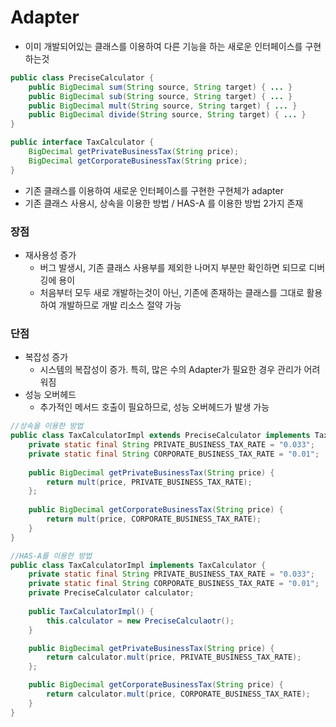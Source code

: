 # Adapter
* 이미 개발되어있는 클래스를 이용하여 다른 기능을 하는 새로운 인터페이스를 구현하는것
```java
public class PreciseCalculator {
    public BigDecimal sum(String source, String target) { ... }
    public BigDecimal sub(String source, String target) { ... }
    public BigDecimal mult(String source, String target) { ... }
    public BigDecimal divide(String source, String target) { ... }
}

public interface TaxCalculator {
    BigDecimal getPrivateBusinessTax(String price);
    BigDecimal getCorporateBusinessTax(String price);
}
```
* 기존 클래스를 이용하여 새로운 인터페이스를 구현한 구현체가 adapter
* 기존 클래스 사용시, 상속을 이용한 방법 / HAS-A 를 이용한 방법 2가지 존재

### 장점
* 재사용성 증가
  * 버그 발생시, 기존 클래스 사용부를 제외한 나머지 부분만 확인하면 되므로 디버깅에 용이
  * 처음부터 모두 새로 개발하는것이 아닌, 기존에 존재하는 클래스를 그대로 활용하여 개발하므로 개발 리소스 절약 가능

### 단점
* 복잡성 증가
  * 시스템의 복잡성이 증가. 특히, 많은 수의 Adapter가 필요한 경우 관리가 어려워짐
* 성능 오버헤드
  * 추가적인 메서드 호출이 필요하므로, 성능 오버헤드가 발생 가능

```java
//상속을 이용한 방법
public class TaxCalculatorImpl extends PreciseCalculator implements TaxCalculator {
    private static final String PRIVATE_BUSINESS_TAX_RATE = "0.033";
    private static final String CORPORATE_BUSINESS_TAX_RATE = "0.01";
    
    public BigDecimal getPrivateBusinessTax(String price) {
        return mult(price, PRIVATE_BUSINESS_TAX_RATE);    
    };
    
    public BigDecimal getCorporateBusinessTax(String price) {
        return mult(price, CORPORATE_BUSINESS_TAX_RATE);
    }
}

//HAS-A를 이용한 방법
public class TaxCalculatorImpl implements TaxCalculator {
    private static final String PRIVATE_BUSINESS_TAX_RATE = "0.033";
    private static final String CORPORATE_BUSINESS_TAX_RATE = "0.01";
    private PreciseCalculator calculator;
    
    public TaxCalculatorImpl() {
        this.calculator = new PreciseCalculaotr();
    }

    public BigDecimal getPrivateBusinessTax(String price) {
        return calculator.mult(price, PRIVATE_BUSINESS_TAX_RATE);
    };

    public BigDecimal getCorporateBusinessTax(String price) {
        return calculator.mult(price, CORPORATE_BUSINESS_TAX_RATE);
    }
}
```
